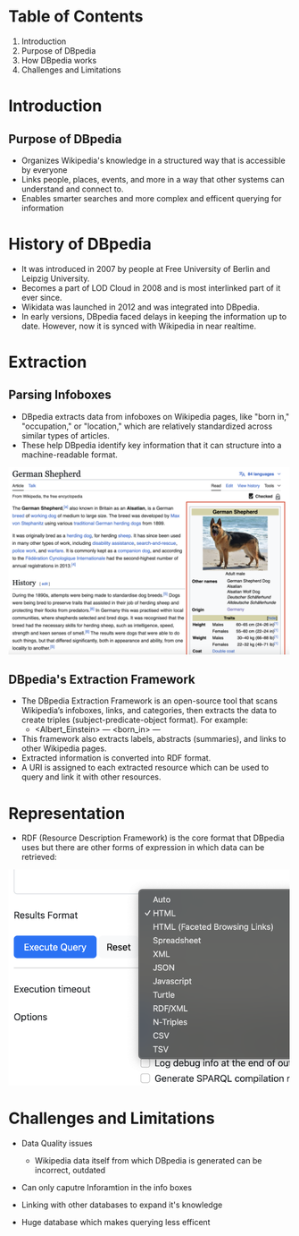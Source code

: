 # Table of Contents

    
1. Introduction
2. Purpose of DBpedia
3. How DBpedia works
4. Challenges and Limitations

# Introduction



##  Purpose of DBpedia

  - Organizes Wikipedia's knowledge in a structured way that is accessible by everyone
  - Links people, places, events, and more in a way that other systems can understand and connect to.
  - Enables smarter searches and more complex and efficent querying for information

# History of DBpedia

- It was introduced in 2007 by people at Free University of Berlin and Leipzig University.
- Becomes a part of LOD Cloud in 2008 and is most interlinked part of it ever since.
- Wikidata was launched in 2012 and was integrated into DBpedia.
- In early versions, DBpedia faced delays in keeping the information up to date. However, now it is synced with Wikipedia in near realtime.



# Extraction

## Parsing Infoboxes

- DBpedia extracts data from infoboxes on Wikipedia pages, like "born in," "occupation," or "location," which are relatively standardized across similar types of articles.
- These help DBpedia identify key information that it can structure into a machine-readable format.

![DBpedia Infobox Example](images/DBpedia-GSD.png "DBpedia")

## DBpedia's Extraction Framework

- The DBpedia Extraction Framework is an open-source tool that scans Wikipedia’s infoboxes, links, and categories, then extracts the data to create triples (subject-predicate-object format). For example:
    - <Albert_Einstein> — <born_in> — <Ulm>
- This framework also extracts labels, abstracts (summaries), and links to other Wikipedia pages.
- Extracted information is converted into RDF format.
- A URI is assigned to each extracted resource which can be used to query and link it with other resources.

# Representation

- RDF (Resource Description Framework) is the core format that DBpedia uses but there are other forms of expression in which data can be retrieved:

![Result Forms](images/DBpedia-FOE.png)


# Challenges and Limitations

- Data Quality issues
    - Wikipedia data itself from which DBpedia is generated can be incorrect, outdated

- Can only caputre Inforamtion in the info boxes
- Linking with other databases to expand it's knowledge
- Huge database which makes querying less efficent